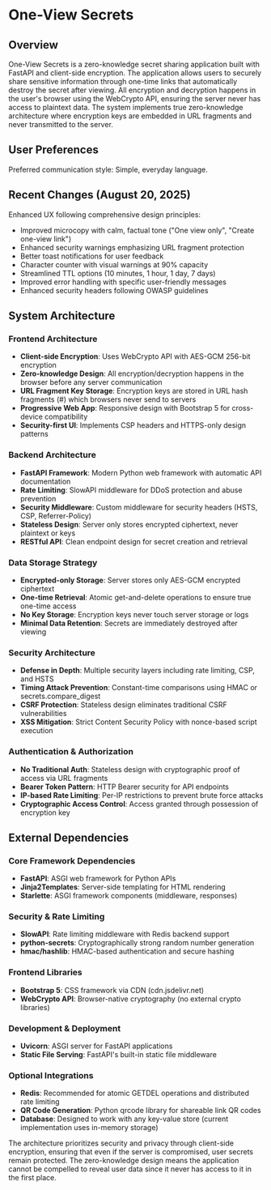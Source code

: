 # One-View Secrets

## Overview

One-View Secrets is a zero-knowledge secret sharing application built with FastAPI and client-side encryption. The application allows users to securely share sensitive information through one-time links that automatically destroy the secret after viewing. All encryption and decryption happens in the user's browser using the WebCrypto API, ensuring the server never has access to plaintext data. The system implements true zero-knowledge architecture where encryption keys are embedded in URL fragments and never transmitted to the server.

## User Preferences

Preferred communication style: Simple, everyday language.

## Recent Changes (August 20, 2025)

Enhanced UX following comprehensive design principles:
- Improved microcopy with calm, factual tone ("One view only", "Create one-view link")
- Enhanced security warnings emphasizing URL fragment protection
- Better toast notifications for user feedback
- Character counter with visual warnings at 90% capacity
- Streamlined TTL options (10 minutes, 1 hour, 1 day, 7 days)
- Improved error handling with specific user-friendly messages
- Enhanced security headers following OWASP guidelines

## System Architecture

### Frontend Architecture
- **Client-side Encryption**: Uses WebCrypto API with AES-GCM 256-bit encryption
- **Zero-knowledge Design**: All encryption/decryption happens in the browser before any server communication
- **URL Fragment Key Storage**: Encryption keys are stored in URL hash fragments (#) which browsers never send to servers
- **Progressive Web App**: Responsive design with Bootstrap 5 for cross-device compatibility
- **Security-first UI**: Implements CSP headers and HTTPS-only design patterns

### Backend Architecture  
- **FastAPI Framework**: Modern Python web framework with automatic API documentation
- **Rate Limiting**: SlowAPI middleware for DDoS protection and abuse prevention
- **Security Middleware**: Custom middleware for security headers (HSTS, CSP, Referrer-Policy)
- **Stateless Design**: Server only stores encrypted ciphertext, never plaintext or keys
- **RESTful API**: Clean endpoint design for secret creation and retrieval

### Data Storage Strategy
- **Encrypted-only Storage**: Server stores only AES-GCM encrypted ciphertext
- **One-time Retrieval**: Atomic get-and-delete operations to ensure true one-time access
- **No Key Storage**: Encryption keys never touch server storage or logs
- **Minimal Data Retention**: Secrets are immediately destroyed after viewing

### Security Architecture
- **Defense in Depth**: Multiple security layers including rate limiting, CSP, and HSTS
- **Timing Attack Prevention**: Constant-time comparisons using HMAC or secrets.compare_digest
- **CSRF Protection**: Stateless design eliminates traditional CSRF vulnerabilities  
- **XSS Mitigation**: Strict Content Security Policy with nonce-based script execution

### Authentication & Authorization
- **No Traditional Auth**: Stateless design with cryptographic proof of access via URL fragments
- **Bearer Token Pattern**: HTTP Bearer security for API endpoints
- **IP-based Rate Limiting**: Per-IP restrictions to prevent brute force attacks
- **Cryptographic Access Control**: Access granted through possession of encryption key

## External Dependencies

### Core Framework Dependencies
- **FastAPI**: ASGI web framework for Python APIs
- **Jinja2Templates**: Server-side templating for HTML rendering
- **Starlette**: ASGI framework components (middleware, responses)

### Security & Rate Limiting
- **SlowAPI**: Rate limiting middleware with Redis backend support
- **python-secrets**: Cryptographically strong random number generation
- **hmac/hashlib**: HMAC-based authentication and secure hashing

### Frontend Libraries
- **Bootstrap 5**: CSS framework via CDN (cdn.jsdelivr.net)
- **WebCrypto API**: Browser-native cryptography (no external crypto libraries)

### Development & Deployment
- **Uvicorn**: ASGI server for FastAPI applications
- **Static File Serving**: FastAPI's built-in static file middleware

### Optional Integrations
- **Redis**: Recommended for atomic GETDEL operations and distributed rate limiting
- **QR Code Generation**: Python qrcode library for shareable link QR codes
- **Database**: Designed to work with any key-value store (current implementation uses in-memory storage)

The architecture prioritizes security and privacy through client-side encryption, ensuring that even if the server is compromised, user secrets remain protected. The zero-knowledge design means the application cannot be compelled to reveal user data since it never has access to it in the first place.